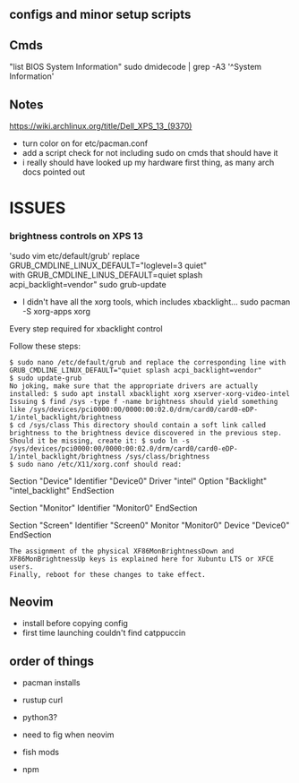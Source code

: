 ## configs and minor setup scripts

## Cmds
"list BIOS System Information"
sudo dmidecode  | grep -A3 '^System Information'

## Notes
https://wiki.archlinux.org/title/Dell_XPS_13_(9370)
- turn color on for etc/pacman.conf
- add a script check for not including sudo on cmds that should have it
- i really should have looked up my hardware first thing, as many arch docs pointed out

# ISSUES 
### brightness controls on XPS 13
'sudo vim etc/default/grub' 
replace   GRUB_CMDLINE_LINUX_DEFAULT="loglevel=3 quiet"  
with      GRUB_CMDLINE_LINUS_DEFAULT=quiet splash acpi_backlight=vendor"
sudo grub-update

- I didn't have all the xorg tools, which includes xbacklight...
sudo pacman -S xorg-apps xorg

Every step required for xbacklight control

Follow these steps:

    $ sudo nano /etc/default/grub and replace the corresponding line with GRUB_CMDLINE_LINUX_DEFAULT="quiet splash acpi_backlight=vendor"
    $ sudo update-grub
    No joking, make sure that the appropriate drivers are actually installed: $ sudo apt install xbacklight xorg xserver-xorg-video-intel
    Issuing $ find /sys -type f -name brightness should yield something like /sys/devices/pci0000:00/0000:00:02.0/drm/card0/card0-eDP-1/intel_backlight/brightness 
    $ cd /sys/class This directory should contain a soft link called brightness to the brightness device discovered in the previous step. Should it be missing, create it: $ sudo ln -s /sys/devices/pci0000:00/0000:00:02.0/drm/card0/card0-eDP-1/intel_backlight/brightness /sys/class/brightness
    $ sudo nano /etc/X11/xorg.conf should read:

Section "Device"
    Identifier      "Device0"
    Driver          "intel"
    Option          "Backlight"      "intel_backlight"
EndSection

Section "Monitor"
    Identifier      "Monitor0"
EndSection

Section "Screen"
    Identifier      "Screen0"
    Monitor         "Monitor0"
    Device          "Device0"
EndSection

    The assignment of the physical XF86MonBrightnessDown and XF86MonBrightnessUp keys is explained here for Xubuntu LTS or XFCE users.
    Finally, reboot for these changes to take effect.



## Neovim
- install before copying config
- first time launching couldn't find catppuccin

## order of things
- pacman installs
- rustup curl
- python3?
- need to fig when neovim

- fish mods
- npm
